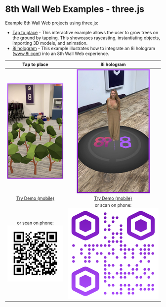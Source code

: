# 8th Wall Web Examples - three.js

Example 8th Wall Web projects using three.js:

* [Tap to place](https://github.com/8thwall/web/tree/master/examples/threejs/placeground) - This interactive example allows the user to grow trees on the ground by tapping. This showcases raycasting, instantiating objects, importing 3D models, and animation.
* [8i hologram](https://github.com/8thwall/web/tree/master/examples/threejs/8i-hologram) - This example illustrates how to integrate an 8i hologram (www.8i.com) into an 8th Wall Web experience.

Tap to place | 8i hologram
:----------: | :---------:
![tapplace-threejs-screenshot](../../images/screenshot-tap.jpg) | ![8i-threejs-screenshot](../../images/screenshot-8i.jpg)
[Try Demo (mobile)](https://apps.8thwall.com/8thWall/threejs_placeground) | [Try Demo (mobile)](https://apps.8thwall.com/8thWall/threejs_8i)
or scan on phone:<br> ![QR1](../../images/qr-threejs-placeground.png) | or scan on phone:<br> ![QR2](../../images/qr-threejs-8i.png)
